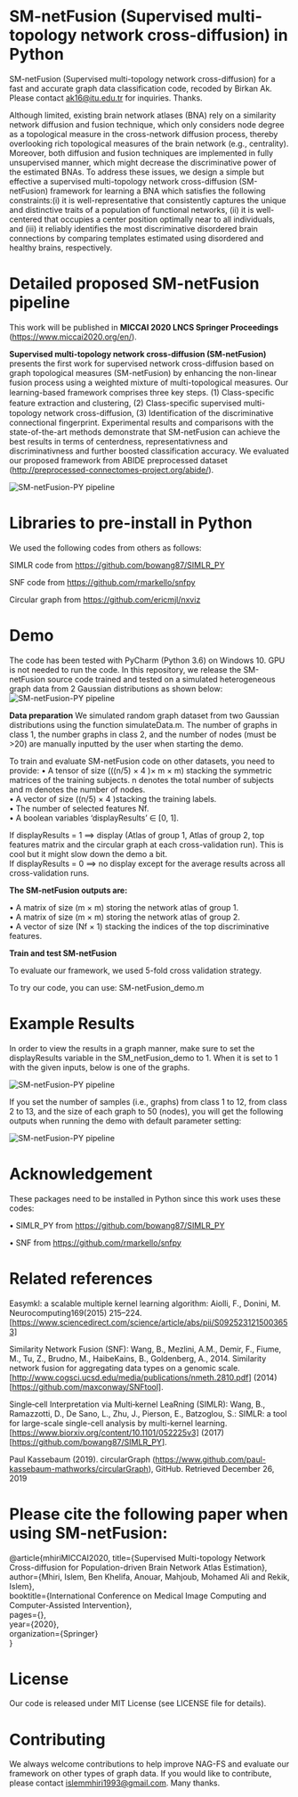 # SM-netFusion (Supervised multi-topology network cross-diffusion) in Python
SM-netFusion (Supervised multi-topology network cross-diffusion) for a fast and accurate graph data classification code, recoded by Birkan Ak. Please contact ak16@itu.edu.tr for inquiries. Thanks.

Although limited, existing brain network atlases (BNA) rely on a similarity network diffusion and fusion technique, which only considers node degree as a topological measure in the cross-network diffusion process, thereby overlooking rich topological measures of the brain network (e.g., centrality). Moreover, both diffusion and fusion techniques are implemented in fully unsupervised manner, which might decrease the discriminative power of the estimated BNAs. To address these issues, we design a simple but effective  a supervised multi-topology network cross-diffusion (SM-netFusion) framework for learning a BNA which satisfies the following constraints:(i) it is well-representative that consistently captures the unique and distinctive traits of a population of functional networks, (ii) it is well-centered that occupies a center position optimally near to all individuals, and (iii) it reliably identifies the most discriminative disordered brain connections by comparing templates estimated using disordered and healthy brains, respectively.



# Detailed proposed SM-netFusion pipeline

This work will be published in **MICCAI 2020 LNCS Springer Proceedings** (https://www.miccai2020.org/en/).

**Supervised multi-topology network cross-diffusion (SM-netFusion)** presents the first work for supervised network cross-diffusion based on graph topological measures (SM-netFusion) by enhancing the non-linear fusion process using a weighted mixture of multi-topological measures.  Our learning-based framework comprises three key steps. (1) Class-speciﬁc feature extraction and clustering, (2) Class-speciﬁc supervised multi-topology network cross-diffusion, (3) Identification of the discriminative connectional fingerprint. Experimental results and comparisons with the state-of-the-art methods demonstrate that SM-netFusion can achieve the best results in terms of centerdness, representativness and discriminativness and further boosted classification accuracy. We evaluated our proposed framework from ABIDE preprocessed dataset (http://preprocessed-connectomes-project.org/abide/).

![SM-netFusion-PY pipeline](https://github.com/basiralab/SM-netFusion/blob/master/pipeline.png)

# Libraries to pre-install in Python

We used the following codes from others as follows:

SIMLR code from https://github.com/bowang87/SIMLR_PY 

SNF code from https://github.com/rmarkello/snfpy

Circular graph from https://github.com/ericmjl/nxviz

# Demo
The code has been tested with PyCharm (Python 3.6) on Windows 10. GPU is not needed to run the code.
In this repository, we release the SM-netFusion source code trained and tested on a simulated heterogeneous graph data from 2 Gaussian distributions as shown below:
![SM-netFusion-PY pipeline](https://github.com/basiralab/SM-netFusion/blob/master/) 

**Data preparation**
We simulated random graph dataset from two Gaussian distributions using the function simulateData.m. The number of graphs in class 1, the number graphs in class 2, and the number of nodes (must be >20) are manually inputted by the user when starting the demo.

To train and evaluate SM-netFusion code on other datasets, you need to provide:
• A tensor of size (((n/5) × 4 )× m × m) stacking the symmetric matrices of the training subjects. n denotes the total number of subjects and m denotes the number of nodes.<br/>
• A vector of size ((n/5) × 4 )stacking the training labels.<br/>
• The number of selected features Nf.<br/>
• A boolean variables ‘displayResults’ ∈ [0, 1].<br/>

If displayResults = 1 ==> display (Atlas of group 1, Atlas of group 2, top features matrix and the circular graph at each cross-validation run). This is cool but it might slow down the demo a bit. <br/>
If displayResults = 0 ==> no display except for the average results across all cross-validation runs.

**The SM-netFusion outputs are:**

• A matrix of size (m × m) storing the network atlas of group 1.<br/>
• A matrix of size (m × m) storing the network atlas of group 2.<br/>
• A vector of size (Nf × 1) stacking the indices of the top discriminative features.<br/>

**Train and test SM-netFusion**

To evaluate our framework, we used 5-fold cross validation strategy.

To try our code, you can use: SM-netFusion_demo.m

# Example Results
In order to view the results in a graph manner, make sure to set the displayResults variable in the SM_netFusion_demo to 1. When it is set to 1 with the given inputs, below is one of the graphs.

![SM-netFusion-PY pipeline](https://github.com/basiralab/SM-netFusion/blob/master/graphs.png)

If you set the number of samples (i.e., graphs) from class 1 to 12, from class 2 to 13, and the size of each graph to 50 (nodes), you will get the following outputs when running the demo with default parameter setting:

![SM-netFusion-PY pipeline](https://github.com/basiralab/SM-netFusion/blob/master/Outputs.png)


# Acknowledgement

These packages need to be installed in Python since this work uses these codes:

• SIMLR_PY from https://github.com/bowang87/SIMLR_PY

• SNF from https://github.com/rmarkello/snfpy


# Related references

Easymkl: a scalable multiple kernel learning algorithm: Aiolli, F., Donini, M. Neurocomputing169(2015) 215–224. [https://www.sciencedirect.com/science/article/abs/pii/S0925231215003653]

Similarity Network Fusion (SNF): Wang, B., Mezlini, A.M., Demir, F., Fiume, M., Tu, Z., Brudno, M., HaibeKains, B., Goldenberg, A., 2014. Similarity network fusion for aggregating data types on a genomic scale. [http://www.cogsci.ucsd.edu/media/publications/nmeth.2810.pdf] (2014) [https://github.com/maxconway/SNFtool].

Single‐cell Interpretation via Multi‐kernel LeaRning (SIMLR): Wang, B., Ramazzotti, D., De Sano, L., Zhu, J., Pierson, E., Batzoglou, S.: SIMLR: a tool for large-scale single-cell analysis by multi-kernel learning. [https://www.biorxiv.org/content/10.1101/052225v3] (2017) [https://github.com/bowang87/SIMLR_PY].

Paul Kassebaum (2019). circularGraph (https://www.github.com/paul-kassebaum-mathworks/circularGraph), GitHub. Retrieved December 26, 2019

# Please cite the following paper when using SM-netFusion:

@article{mhiriMICCAI2020,
  title={Supervised Multi-topology Network Cross-diffusion for Population-driven Brain Network Atlas Estimation},<br/>
  author={Mhiri, Islem, Ben Khelifa, Anouar, Mahjoub, Mohamed Ali and Rekik, Islem},<br/>
  booktitle={International Conference on Medical Image Computing and Computer-Assisted Intervention},<br/>
  pages={},<br/>
  year={2020},<br/>
  organization={Springer}<br/>
}<br/>

# License
Our code is released under MIT License (see LICENSE file for details).

# Contributing
We always welcome contributions to help improve NAG-FS and evaluate our framework on other types of graph data. If you would like to contribute, please contact islemmhiri1993@gmail.com. Many thanks.


